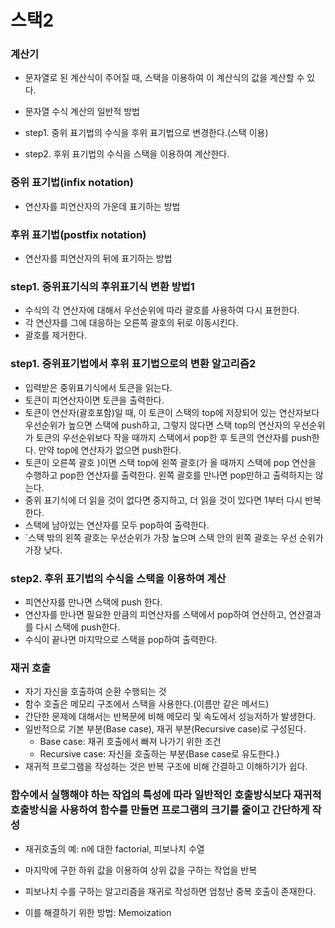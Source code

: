 # 스택2

### 계산기

- 문자열로 된 계산식이 주어질 때, 스택을 이용하여 이 계산식의 값을 계산할 수 있다.

- 문자열 수식 계산의 일반적 방법
- step1. 중위 표기법의 수식을 후위 표기법으로 변경한다.(스택 이용)
- step2. 후위 표기법의 수식을 스택을 이용하여 계산한다.

### 중위 표기법(infix notation)
- 연산자를 피연산자의 가운데 표기하는 방법


### 후위 표기법(postfix notation)
- 연산자를 피연산자의 뒤에 표기하는 방법

### step1. 중위표기식의 후위표기식 변환 방법1
- 수식의 각 연산자에 대해서 우선순위에 따라 괄호를 사용하여 다시 표현한다.
- 각 연산자를 그에 대응하는 오른쪽 괄호의 뒤로 이동시킨다.
- 괄호를 제거한다.

### step1. 중위표기법에서 후위 표기법으로의 변환 알고리즘2
- 입력받은 중위표기식에서 토큰을 읽는다.
- 토큰이 피연산자이면 토큰을 출력한다.
- 토큰이 연산자(괄호포함)일 때, 이 토큰이 스택의 top에 저장되어 있는 연산자보다 우선순위가 높으면 스택에 push하고, 그렇지 않다면 스택 top의 연산자의 우선순위가 토큰의 우선순위보다 작을 때까지 스택에서 pop한 후 토큰의 연산자를 push한다. 만약 top에 연산자가 없으면 push한다.
- 토큰이 오른쪽 괄호 )이면  스택 top에 왼쪽 괄호(가 올 때까지 스택에 pop 연산을 수행하고 pop한 연산자를 출력한다. 왼쪽 괄호를 만나면 pop만하고 출력하지는 않는다.
- 중위 표기식에 더 읽을 것이 없다면 중지하고, 더 읽을 것이 있다면 1부터 다시 반복한다.
- 스택에 남아있는 연산자를 모두 pop하여 출력한다.
- `스택 밖의 왼쪽 괄호는 우선순위가 가장 높으며 스택 안의 왼쪽 괄호는 우선 순위가 가장 낮다.

### step2. 후위 표기법의 수식을 스택을 이용하여 계산
- 피연산자를 만나면 스택에 push 한다.
- 연산자를 만나면 필요한 만큼의 피연산자를 스택에서 pop하여 연산하고, 연산결과를 다시 스택에 push한다.
- 수식이 끝나면 마지막으로 스택을 pop하여 출력한다.

### 재귀 호출
- 자기 자신을 호출하여 순환 수행되는 것
- 함수 호출은 메모리 구조에서 스택을 사용한다.(이름만 같은 메서드)
- 간단한 문제에 대해서는 반복문에 비해 메모리 및 속도에서 성능저하가 발생한다.
- 일반적으로 기본 부분(Base case), 재귀 부분(Recursive case)로 구성된다.
  - Base case: 재귀 호출에서 빠져 나가기 위한 조건
  - Recursive case: 자신을 호출하는 부분(Base case로 유도한다.)
- 재귀적 프로그램을 작성하는 것은 반복 구조에 비해 간결하고 이해하기가 쉽다.

### 함수에서 실행해야 하는 작업의 특성에 따라 일반적인 호출방식보다 재귀적 호출방식을 사용하여 함수를 만들면 프로그램의 크기를 줄이고 간단하게 작성

- 재귀호출의 예: n에 대한 factorial, 피보나치 수열
- 마지막에 구한 하위 값을 이용하여 상위 값을 구하는 작업을 반복

- 피보나치 수를 구하는 알고리즘을 재귀로 작성하면 엄청난 중복 호출이 존재한다.
- 이를 해결하기 위한 방법: Memoization